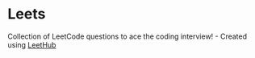 # Leets
Collection of LeetCode questions to ace the coding interview! - Created using [LeetHub](https://github.com/QasimWani/LeetHub)
